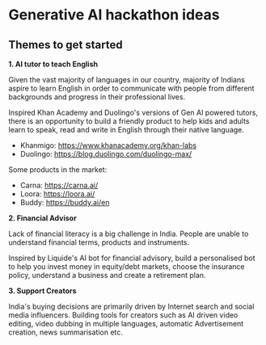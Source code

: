 # Generative AI hackathon ideas

## Themes to get started

**1. AI tutor to teach English**

Given the vast majority of languages in our country, majority of Indians aspire to learn English in order to communicate with people from different backgrounds and progress in their professional lives.  

Inspired Khan Academy and Duolingo's versions of Gen AI powered tutors, there is an opportunity to build a friendly product to help kids and adults learn to speak, read and write in English through their native language.

- Khanmigo: https://www.khanacademy.org/khan-labs
- Duolingo: https://blog.duolingo.com/duolingo-max/

Some products in the market: 
- Carna: https://carna.ai/
- Loora: https://loora.ai/
- Buddy: https://buddy.ai/en

**2. Financial Advisor**

Lack of financial literacy is a big challenge in India. People are unable to understand financial terms, products and instruments. 

Inspired by Liquide's AI bot for financial advisory, build a personalised bot to help you invest money in equity/debt markets, choose the insurance policy, understand a business and create a retirement plan. 

**3. Support Creators**

India's buying decisions are primarily driven by Internet search and social media influencers. Building tools for creators such as AI driven video editing, video dubbing in multiple languages, automatic Advertisement creation, news summarisation etc. 

